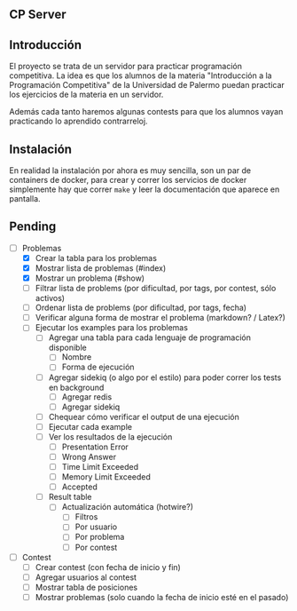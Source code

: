 CP Server
----------------------------------------------

## Introducción

El proyecto se trata de un servidor para practicar programación competitiva. La idea es que los alumnos de la materia
"Introducción a la Programación Competitiva" de la Universidad de Palermo puedan practicar los ejercicios de la materia
en un servidor.

Además cada tanto haremos algunas contests para que los alumnos vayan practicando lo aprendido contrarreloj.

## Instalación

En realidad la instalación por ahora es muy sencilla, son un par de containers de docker, para crear y correr los
servicios de docker simplemente hay que correr `make` y leer la documentación que aparece en pantalla.

## Pending

- [ ] Problemas
  - [X] Crear la tabla para los problemas
  - [X] Mostrar lista de problemas (#index)
  - [X] Mostrar un problema (#show)
  - [ ] Filtrar lista de problems (por dificultad, por tags, por contest, sólo activos)
  - [ ] Ordenar lista de problems (por dificultad, por tags, fecha)
  - [ ] Verificar alguna forma de mostrar el problema (markdown? / Latex?)
  - [ ] Ejecutar los examples para los problemas
    - [ ] Agregar una tabla para cada lenguaje de programación disponible
        - [ ] Nombre
        - [ ] Forma de ejecución
    - [ ] Agregar sidekiq (o algo por el estilo) para poder correr los tests en background
        - [ ] Agregar redis
        - [ ] Agregar sidekiq
    - [ ] Chequear cómo verificar el output de una ejecución
    - [ ] Ejecutar cada example
    - [ ] Ver los resultados de la ejecución
      - [ ] Presentation Error
      - [ ] Wrong Answer
      - [ ] Time Limit Exceeded
      - [ ] Memory Limit Exceeded
      - [ ] Accepted
    - [ ] Result table
        - [ ] Actualización automática (hotwire?)
            - [ ] Filtros
            - [ ] Por usuario
            - [ ] Por problema
            - [ ] Por contest

- [ ] Contest
  - [ ] Crear contest (con fecha de inicio y fin)
  - [ ] Agregar usuarios al contest
  - [ ] Mostrar tabla de posiciones
  - [ ] Mostrar problemas (solo cuando la fecha de inicio esté en el pasado)
